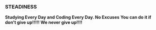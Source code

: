 ### STEADINESS
__Studying Every Day and Coding Every Day. No Excuses__
__You can do it if don't give up!!!!!__
__We never give up!!!!__
